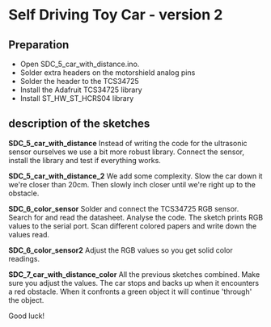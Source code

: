 # Self Driving Toy Car - version 2

## Preparation
- Open SDC_5_car_with_distance.ino.
- Solder extra headers on the motorshield analog pins
- Solder the header to the TCS34725
- Install the Adafruit TCS34725 library
- Install ST_HW_ST_HCRS04 library


## description of the sketches
**SDC_5_car_with_distance**
Instead of writing the code for the ultrasonic sensor ourselves we use a bit more robust library.
Connect the sensor, install the library and test if everything works.

**SDC_5_car_with_distance_2**
We add some complexity. Slow the car down it we're closer than 20cm. Then slowly inch closer until we're right up to the obstacle.

**SDC_6_color_sensor**
Solder and connect the TCS34725 RGB sensor. Search for and read the datasheet.
Analyse the code. The sketch prints RGB values to the serial port.
Scan different colored papers and write down the values read.

**SDC_6_color_sensor2**
Adjust the RGB values so you get solid color readings.

**SDC_7_car_with_distance_color**
All the previous sketches combined. Make sure you adjust the values.
The car stops and backs up when it encounters a red obstacle.
When it confronts a green object it will continue 'through' the object.

Good luck!